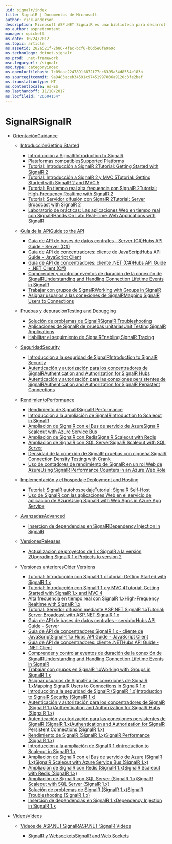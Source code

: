 ```yaml
---
uid: signalr/index
title: SignalR | Documentos de Microsoft
author: rick-anderson
description: Microsoft ASP.NET SignalR es una biblioteca para desarrolladores ASP.NET que simplifica el proceso de agregar funcionalidad web en tiempo real a las aplicaciones.
ms.author: aspnetcontent
manager: wpickett
ms.date: 10/24/2012
ms.topic: article
ms.assetid: 282a521f-2b86-4fac-bcf6-b6d5e0fe969c
ms.technology: dotnet-signalr
ms.prod: .net-framework
msc.legacyurl: /signalr
msc.type: categoryindex
ms.openlocfilehash: 7c09eac2247891f872f77cc6395a54d8554e183b
ms.sourcegitcommit: 9a9483aceb34591c97451997036a9120c3fe2baf
ms.translationtype: HT
ms.contentlocale: es-ES
ms.lasthandoff: 11/10/2017
ms.locfileid: "26504154"
---
```

<a name="signalr"></a><span data-ttu-id="b9649-103">SignalR</span><span class="sxs-lookup"><span data-stu-id="b9649-103">SignalR</span></span>
====================
- [<span data-ttu-id="b9649-104">Orientación</span><span class="sxs-lookup"><span data-stu-id="b9649-104">Guidance</span></span>](overview/index.md)

    - [<span data-ttu-id="b9649-105">Introducción</span><span class="sxs-lookup"><span data-stu-id="b9649-105">Getting Started</span></span>](overview/getting-started/index.md)

        - [<span data-ttu-id="b9649-106">Introducción a SignalR</span><span class="sxs-lookup"><span data-stu-id="b9649-106">Introduction to SignalR</span></span>](overview/getting-started/introduction-to-signalr.md)
        - [<span data-ttu-id="b9649-107">Plataformas compatibles</span><span class="sxs-lookup"><span data-stu-id="b9649-107">Supported Platforms</span></span>](overview/getting-started/supported-platforms.md)
        - [<span data-ttu-id="b9649-108">Tutorial: Introducción a SignalR 2</span><span class="sxs-lookup"><span data-stu-id="b9649-108">Tutorial: Getting Started with SignalR 2</span></span>](overview/getting-started/tutorial-getting-started-with-signalr.md)
        - [<span data-ttu-id="b9649-109">Tutorial: Introducción a SignalR 2 y MVC 5</span><span class="sxs-lookup"><span data-stu-id="b9649-109">Tutorial: Getting Started with SignalR 2 and MVC 5</span></span>](overview/getting-started/tutorial-getting-started-with-signalr-and-mvc.md)
        - [<span data-ttu-id="b9649-110">Tutorial: En tiempo real alta frecuencia con SignalR 2</span><span class="sxs-lookup"><span data-stu-id="b9649-110">Tutorial: High-Frequency Realtime with SignalR 2</span></span>](overview/getting-started/tutorial-high-frequency-realtime-with-signalr.md)
        - [<span data-ttu-id="b9649-111">Tutorial: Servidor difusión con SignalR 2</span><span class="sxs-lookup"><span data-stu-id="b9649-111">Tutorial: Server Broadcast with SignalR 2</span></span>](overview/getting-started/tutorial-server-broadcast-with-signalr.md)
        - [<span data-ttu-id="b9649-112">Laboratorio de prácticas: Las aplicaciones Web en tiempo real con SignalR</span><span class="sxs-lookup"><span data-stu-id="b9649-112">Hands On Lab: Real-Time Web Applications with SignalR</span></span>](overview/getting-started/real-time-web-applications-with-signalr.md)
    - [<span data-ttu-id="b9649-113">Guía de la API</span><span class="sxs-lookup"><span data-stu-id="b9649-113">Guide to the API</span></span>](overview/guide-to-the-api/index.md)

        - [<span data-ttu-id="b9649-114">Guía de API de bases de datos centrales - Server (C#)</span><span class="sxs-lookup"><span data-stu-id="b9649-114">Hubs API Guide - Server (C#)</span></span>](overview/guide-to-the-api/hubs-api-guide-server.md)
        - [<span data-ttu-id="b9649-115">Guía de API de concentradores: cliente de JavaScript</span><span class="sxs-lookup"><span data-stu-id="b9649-115">Hubs API Guide - JavaScript Client</span></span>](overview/guide-to-the-api/hubs-api-guide-javascript-client.md)
        - [<span data-ttu-id="b9649-116">Guía de API de concentradores: cliente .NET (C#)</span><span class="sxs-lookup"><span data-stu-id="b9649-116">Hubs API Guide - .NET Client (C#)</span></span>](overview/guide-to-the-api/hubs-api-guide-net-client.md)
        - [<span data-ttu-id="b9649-117">Comprender y controlar eventos de duración de la conexión de SignalR</span><span class="sxs-lookup"><span data-stu-id="b9649-117">Understanding and Handling Connection Lifetime Events in SignalR</span></span>](overview/guide-to-the-api/handling-connection-lifetime-events.md)
        - [<span data-ttu-id="b9649-118">Trabajar con grupos de SignalR</span><span class="sxs-lookup"><span data-stu-id="b9649-118">Working with Groups in SignalR</span></span>](overview/guide-to-the-api/working-with-groups.md)
        - [<span data-ttu-id="b9649-119">Asignar usuarios a las conexiones de SignalR</span><span class="sxs-lookup"><span data-stu-id="b9649-119">Mapping SignalR Users to Connections</span></span>](overview/guide-to-the-api/mapping-users-to-connections.md)
    - [<span data-ttu-id="b9649-120">Pruebas y depuración</span><span class="sxs-lookup"><span data-stu-id="b9649-120">Testing and Debugging</span></span>](overview/testing-and-debugging/index.md)

        - [<span data-ttu-id="b9649-121">Solución de problemas de SignalR</span><span class="sxs-lookup"><span data-stu-id="b9649-121">SignalR Troubleshooting</span></span>](overview/testing-and-debugging/troubleshooting.md)
        - [<span data-ttu-id="b9649-122">Aplicaciones de SignalR de pruebas unitarias</span><span class="sxs-lookup"><span data-stu-id="b9649-122">Unit Testing SignalR Applications</span></span>](overview/testing-and-debugging/unit-testing-signalr-applications.md)
        - [<span data-ttu-id="b9649-123">Habilitar el seguimiento de SignalR</span><span class="sxs-lookup"><span data-stu-id="b9649-123">Enabling SignalR Tracing</span></span>](overview/testing-and-debugging/enabling-signalr-tracing.md)
    - [<span data-ttu-id="b9649-124">Seguridad</span><span class="sxs-lookup"><span data-stu-id="b9649-124">Security</span></span>](overview/security/index.md)

        - [<span data-ttu-id="b9649-125">Introducción a la seguridad de SignalR</span><span class="sxs-lookup"><span data-stu-id="b9649-125">Introduction to SignalR Security</span></span>](overview/security/introduction-to-security.md)
        - [<span data-ttu-id="b9649-126">Autenticación y autorización para los concentradores de SignalR</span><span class="sxs-lookup"><span data-stu-id="b9649-126">Authentication and Authorization for SignalR Hubs</span></span>](overview/security/hub-authorization.md)
        - [<span data-ttu-id="b9649-127">Autenticación y autorización para las conexiones persistentes de SignalR</span><span class="sxs-lookup"><span data-stu-id="b9649-127">Authentication and Authorization for SignalR Persistent Connections</span></span>](overview/security/persistent-connection-authorization.md)
    - [<span data-ttu-id="b9649-128">Rendimiento</span><span class="sxs-lookup"><span data-stu-id="b9649-128">Performance</span></span>](overview/performance/index.md)

        - [<span data-ttu-id="b9649-129">Rendimiento de SignalR</span><span class="sxs-lookup"><span data-stu-id="b9649-129">SignalR Performance</span></span>](overview/performance/signalr-performance.md)
        - [<span data-ttu-id="b9649-130">Introducción a la ampliación de SignalR</span><span class="sxs-lookup"><span data-stu-id="b9649-130">Introduction to Scaleout in SignalR</span></span>](overview/performance/scaleout-in-signalr.md)
        - [<span data-ttu-id="b9649-131">Ampliación de SignalR con el Bus de servicio de Azure</span><span class="sxs-lookup"><span data-stu-id="b9649-131">SignalR Scaleout with Azure Service Bus</span></span>](overview/performance/scaleout-with-windows-azure-service-bus.md)
        - [<span data-ttu-id="b9649-132">Ampliación de SignalR con Redis</span><span class="sxs-lookup"><span data-stu-id="b9649-132">SignalR Scaleout with Redis</span></span>](overview/performance/scaleout-with-redis.md)
        - [<span data-ttu-id="b9649-133">Ampliación de SignalR con SQL Server</span><span class="sxs-lookup"><span data-stu-id="b9649-133">SignalR Scaleout with SQL Server</span></span>](overview/performance/scaleout-with-sql-server.md)
        - [<span data-ttu-id="b9649-134">Densidad de la conexión de SignalR pruebas con cigüeñal</span><span class="sxs-lookup"><span data-stu-id="b9649-134">SignalR Connection Density Testing with Crank</span></span>](overview/performance/signalr-connection-density-testing-with-crank.md)
        - [<span data-ttu-id="b9649-135">Uso de contadores de rendimiento de SignalR en un rol Web de Azure</span><span class="sxs-lookup"><span data-stu-id="b9649-135">Using SignalR Performance Counters in an Azure Web Role</span></span>](overview/performance/using-signalr-performance-counters-in-an-azure-web-role.md)
    - [<span data-ttu-id="b9649-136">Implementación y el hospedaje</span><span class="sxs-lookup"><span data-stu-id="b9649-136">Deployment and Hosting</span></span>](overview/deployment/index.md)

        - [<span data-ttu-id="b9649-137">Tutorial: SignalR autohospedaje</span><span class="sxs-lookup"><span data-stu-id="b9649-137">Tutorial: SignalR Self-Host</span></span>](overview/deployment/tutorial-signalr-self-host.md)
        - [<span data-ttu-id="b9649-138">Uso de SignalR con las aplicaciones Web en el servicio de aplicación de Azure</span><span class="sxs-lookup"><span data-stu-id="b9649-138">Using SignalR with Web Apps in Azure App Service</span></span>](overview/deployment/using-signalr-with-azure-web-sites.md)
    - [<span data-ttu-id="b9649-139">Avanzadas</span><span class="sxs-lookup"><span data-stu-id="b9649-139">Advanced</span></span>](overview/advanced/index.md)

        - [<span data-ttu-id="b9649-140">Inserción de dependencias en SignalR</span><span class="sxs-lookup"><span data-stu-id="b9649-140">Dependency Injection in SignalR</span></span>](overview/advanced/dependency-injection.md)
    - [<span data-ttu-id="b9649-141">Versiones</span><span class="sxs-lookup"><span data-stu-id="b9649-141">Releases</span></span>](overview/releases/index.md)

        - [<span data-ttu-id="b9649-142">Actualización de proyectos de 1.x SignalR a la versión 2</span><span class="sxs-lookup"><span data-stu-id="b9649-142">Upgrading SignalR 1.x Projects to version 2</span></span>](overview/releases/upgrading-signalr-1x-projects-to-20.md)
    - [<span data-ttu-id="b9649-143">Versiones anteriores</span><span class="sxs-lookup"><span data-stu-id="b9649-143">Older Versions</span></span>](overview/older-versions/index.md)

        - [<span data-ttu-id="b9649-144">Tutorial: Introducción con SignalR 1.x</span><span class="sxs-lookup"><span data-stu-id="b9649-144">Tutorial: Getting Started with SignalR 1.x</span></span>](overview/older-versions/tutorial-getting-started-with-signalr.md)
        - [<span data-ttu-id="b9649-145">Tutorial: Introducción con SignalR 1.x y MVC 4</span><span class="sxs-lookup"><span data-stu-id="b9649-145">Tutorial: Getting Started with SignalR 1.x and MVC 4</span></span>](overview/older-versions/tutorial-getting-started-with-signalr-and-mvc-4.md)
        - [<span data-ttu-id="b9649-146">Alta frecuencia en tiempo real con SignalR 1.x</span><span class="sxs-lookup"><span data-stu-id="b9649-146">High-Frequency Realtime with SignalR 1.x</span></span>](overview/older-versions/tutorial-high-frequency-realtime-with-signalr.md)
        - [<span data-ttu-id="b9649-147">Tutorial: Servidor difusión mediante ASP.NET SignalR 1.x</span><span class="sxs-lookup"><span data-stu-id="b9649-147">Tutorial: Server Broadcast with ASP.NET SignalR 1.x</span></span>](overview/older-versions/tutorial-server-broadcast-with-aspnet-signalr.md)
        - [<span data-ttu-id="b9649-148">Guía de API de bases de datos centrales - servidor</span><span class="sxs-lookup"><span data-stu-id="b9649-148">Hubs API Guide - Server</span></span>](overview/older-versions/signalr-1x-hubs-api-guide-server.md)
        - [<span data-ttu-id="b9649-149">Guía de API de concentradores SignalR 1.x - cliente de JavaScript</span><span class="sxs-lookup"><span data-stu-id="b9649-149">SignalR 1.x Hubs API Guide - JavaScript Client</span></span>](overview/older-versions/signalr-1x-hubs-api-guide-javascript-client.md)
        - [<span data-ttu-id="b9649-150">Guía de API de concentradores: cliente .NET</span><span class="sxs-lookup"><span data-stu-id="b9649-150">Hubs API Guide - .NET Client</span></span>](overview/older-versions/signalr-1x-hubs-api-guide-net-client.md)
        - [<span data-ttu-id="b9649-151">Comprender y controlar eventos de duración de la conexión de SignalR</span><span class="sxs-lookup"><span data-stu-id="b9649-151">Understanding and Handling Connection Lifetime Events in SignalR</span></span>](overview/older-versions/handling-connection-lifetime-events.md)
        - [<span data-ttu-id="b9649-152">Trabajar con grupos en SignalR 1.x</span><span class="sxs-lookup"><span data-stu-id="b9649-152">Working with Groups in SignalR 1.x</span></span>](overview/older-versions/working-with-groups.md)
        - [<span data-ttu-id="b9649-153">Asignar usuarios de SignalR a las conexiones de SignalR 1.x</span><span class="sxs-lookup"><span data-stu-id="b9649-153">Mapping SignalR Users to Connections in SignalR 1.x</span></span>](overview/older-versions/mapping-users-to-connections.md)
        - [<span data-ttu-id="b9649-154">Introducción a la seguridad de SignalR (SignalR 1.x)</span><span class="sxs-lookup"><span data-stu-id="b9649-154">Introduction to SignalR Security (SignalR 1.x)</span></span>](overview/older-versions/introduction-to-security.md)
        - [<span data-ttu-id="b9649-155">Autenticación y autorización para los concentradores de SignalR (SignalR 1.x)</span><span class="sxs-lookup"><span data-stu-id="b9649-155">Authentication and Authorization for SignalR Hubs (SignalR 1.x)</span></span>](overview/older-versions/hub-authorization.md)
        - [<span data-ttu-id="b9649-156">Autenticación y autorización para las conexiones persistentes de SignalR (SignalR 1.x)</span><span class="sxs-lookup"><span data-stu-id="b9649-156">Authentication and Authorization for SignalR Persistent Connections (SignalR 1.x)</span></span>](overview/older-versions/persistent-connection-authorization.md)
        - [<span data-ttu-id="b9649-157">Rendimiento de SignalR (SignalR 1.x)</span><span class="sxs-lookup"><span data-stu-id="b9649-157">SignalR Performance (SignalR 1.x)</span></span>](overview/older-versions/signalr-performance.md)
        - [<span data-ttu-id="b9649-158">Introducción a la ampliación de SignalR 1.x</span><span class="sxs-lookup"><span data-stu-id="b9649-158">Introduction to Scaleout in SignalR 1.x</span></span>](overview/older-versions/scaleout-in-signalr.md)
        - [<span data-ttu-id="b9649-159">Ampliación de SignalR con el Bus de servicio de Azure (SignalR 1.x)</span><span class="sxs-lookup"><span data-stu-id="b9649-159">SignalR Scaleout with Azure Service Bus (SignalR 1.x)</span></span>](overview/older-versions/scaleout-with-windows-azure-service-bus.md)
        - [<span data-ttu-id="b9649-160">Ampliación de SignalR con Redis (SignalR 1.x)</span><span class="sxs-lookup"><span data-stu-id="b9649-160">SignalR Scaleout with Redis (SignalR 1.x)</span></span>](overview/older-versions/scaleout-with-redis.md)
        - [<span data-ttu-id="b9649-161">Ampliación de SignalR con SQL Server (SignalR 1.x)</span><span class="sxs-lookup"><span data-stu-id="b9649-161">SignalR Scaleout with SQL Server (SignalR 1.x)</span></span>](overview/older-versions/scaleout-with-sql-server.md)
        - [<span data-ttu-id="b9649-162">Solución de problemas de SignalR (SignalR 1.x)</span><span class="sxs-lookup"><span data-stu-id="b9649-162">SignalR Troubleshooting (SignalR 1.x)</span></span>](overview/older-versions/troubleshooting.md)
        - [<span data-ttu-id="b9649-163">Inserción de dependencias en SignalR 1.x</span><span class="sxs-lookup"><span data-stu-id="b9649-163">Dependency Injection in SignalR 1.x</span></span>](overview/older-versions/dependency-injection.md)
- [<span data-ttu-id="b9649-164">Vídeos</span><span class="sxs-lookup"><span data-stu-id="b9649-164">Videos</span></span>](videos/index.md)

    - [<span data-ttu-id="b9649-165">Vídeos de ASP.NET SignalR</span><span class="sxs-lookup"><span data-stu-id="b9649-165">ASP.NET SignalR Videos</span></span>](videos/getting-started/index.md)

        - [<span data-ttu-id="b9649-166">SignalR y Websockets</span><span class="sxs-lookup"><span data-stu-id="b9649-166">SignalR and Web Sockets</span></span>](videos/getting-started/signalr-and-web-sockets.md)
